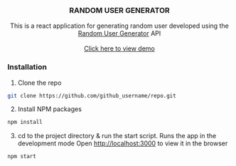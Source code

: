 <br />
<p align="center">
  <h3 align="center">RANDOM USER GENERATOR </h3>

  <p align="center">
    This is a react application for generating random user developed using the  <a href="https://randomuser.me/">Random User Generator</a> API
    <br />
    <br />
    <a target="_blank" href="https://5f9c1aa235f6960094676ba6--generate-random-user.netlify.app/">Click here to view demo</a>
  </p>
</p>

### Installation
 
1. Clone the repo
```sh
git clone https://github.com/github_username/repo.git
```
2. Install NPM packages
```sh
npm install
```
3. cd to the project directory & run the start script. Runs the app in the development mode
Open [http://localhost:3000](http://localhost:3000) to view it in the browser
```sh
npm start
```